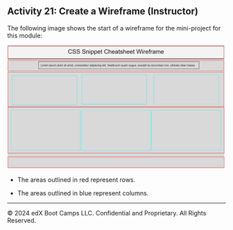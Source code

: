 ## Activity 21: Create a Wireframe (Instructor)

The following image shows the start of a wireframe for the mini-project for this module:

![Example of an unfinished wireframe with its row and columns highlighted.](assets/Images/01-unfinished-wireframe.png)

* The areas outlined in red represent rows.

* The areas outlined in blue represent columns.

---
© 2024 edX Boot Camps LLC. Confidential and Proprietary. All Rights Reserved.